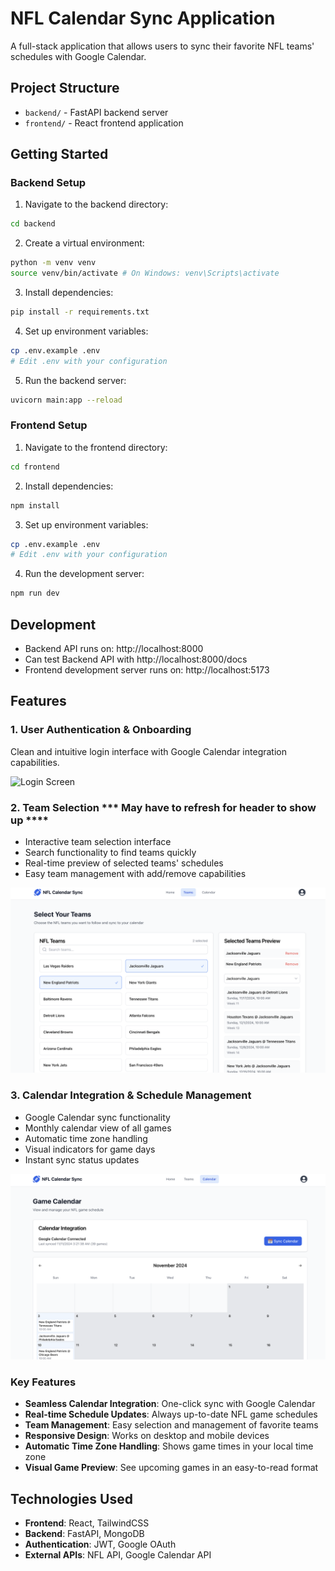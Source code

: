 # NFL Calendar Sync Application

A full-stack application that allows users to sync their favorite NFL teams' schedules with Google Calendar.

## Project Structure
- `backend/` - FastAPI backend server
- `frontend/` - React frontend application

## Getting Started

### Backend Setup
1. Navigate to the backend directory:
```bash
cd backend
```
2. Create a virtual environment:
```bash
python -m venv venv
source venv/bin/activate # On Windows: venv\Scripts\activate
```
3. Install dependencies:
```bash
pip install -r requirements.txt
```
4. Set up environment variables:
```bash
cp .env.example .env
# Edit .env with your configuration
```
5. Run the backend server:
```bash
uvicorn main:app --reload
```

### Frontend Setup
1. Navigate to the frontend directory:
```bash
cd frontend
```
2. Install dependencies:
```bash
npm install
```
3. Set up environment variables:
```bash
cp .env.example .env
# Edit .env with your configuration
```
4. Run the development server:
```bash
npm run dev
```

## Development
- Backend API runs on: http://localhost:8000
- Can test Backend API with http://localhost:8000/docs
- Frontend development server runs on: http://localhost:5173

## Features

### 1. User Authentication & Onboarding
Clean and intuitive login interface with Google Calendar integration capabilities.

![Login Screen](screenshots/login_screen.png)

### 2. Team Selection *** May have to refresh for header to show up ****
- Interactive team selection interface
- Search functionality to find teams quickly
- Real-time preview of selected teams' schedules
- Easy team management with add/remove capabilities

![Team Selection](screenshots/team_selection.png)

### 3. Calendar Integration & Schedule Management
- Google Calendar sync functionality
- Monthly calendar view of all games
- Automatic time zone handling
- Visual indicators for game days
- Instant sync status updates

![Calendar View](screenshots/calendar_view.png)

### Key Features
- **Seamless Calendar Integration**: One-click sync with Google Calendar
- **Real-time Schedule Updates**: Always up-to-date NFL game schedules
- **Team Management**: Easy selection and management of favorite teams
- **Responsive Design**: Works on desktop and mobile devices
- **Automatic Time Zone Handling**: Shows game times in your local time zone
- **Visual Game Preview**: See upcoming games in an easy-to-read format

## Technologies Used
- **Frontend**: React, TailwindCSS
- **Backend**: FastAPI, MongoDB
- **Authentication**: JWT, Google OAuth
- **External APIs**: NFL API, Google Calendar API